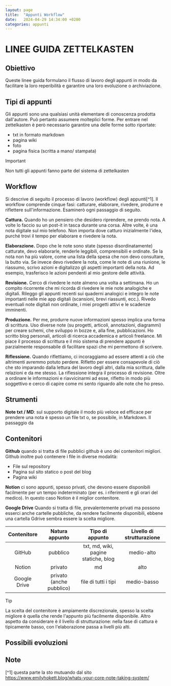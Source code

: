 ```yaml
---
layout: page
title:  "Appunti Workflow"
date:   2024-04-29 14:34:00 +0200
categories: appunti
---
```


# LINEE GUIDA ZETTELKASTEN

## Obiettivo
Queste linee guida formulano il flusso di lavoro degli appunti in modo da facilitare la loro reperibilità e garantire una loro evoluzione o archiviazione.

## Tipi di appunti
Gli appunti sono una qualsiasi unità elementare di conoscenza prodotta dall'autore. Può pertanto assumere molteplici forme. Per entrare nel zettelkasten è però necessario garantire una delle forme sotto riportate:
* txt in formato markdown
* pagina wiki
* foto
* pagina fisica (scritta a mano/ stampata)

>[!IMPORTANT]
>
>Non tutti gli appunti fanno parte del sistema di zettelkasten

## Workflow
Si descrive di seguito il processo di lavoro (workflow) degli appunti[^1]. 
Il workflow comprende cinque fasi: catturare, elaborare, rivedere, produrre e riflettere sull'informazione. Esaminerò ogni passaggio di seguito.

**Cattura.** Quando ho un pensiero che desidero riprendere, ne prendo nota. A volte lo faccio su un post-it in tasca durante una corsa. Altre volte, è una nota digitale sul mio telefono. Non importa dove catturo inizialmente l'idea, purché trovi il tempo per elaborare e rivedere la nota.

**Elaborazione.** Dopo che le note sono state (spesso disordinatamente) catturate, devo elaborarle, renderle leggibili, comprensibili e ordinate. Se la nota non ha più valore, come una lista della spesa che non devo consultare, la butto via. Se invece devo rivedere la nota, come le note di una riunione, le riassumo, scrivo azioni e digitalizzo gli aspetti importanti della nota. Ad esempio, trasferisco le azioni pendenti al mio gestore delle attività.

**Revisione.** Cerco di rivedere le note almeno una volta a settimana. Ho un compito ricorrente che mi ricorda di rivedere le mie note analogiche e digitali. Rileggo gli appunti recenti sui quaderni analogici e integro le note importanti nelle mie app digitali (scansioni, brevi riassunti, ecc.). Rivedo eventuali note digitali non ordinate, i miei progetti attivi e le scadenze imminenti.

**Produzione.** Per me, produrre nuove informazioni spesso implica una forma di scrittura. Uso diverse note (su progetti, articoli, annotazioni, diagrammi) per creare schemi, che sviluppo in bozze e, alla fine, pubblicazioni. Ho scritto blog personali, articoli di ricerca accademica e articoli freelance. Mi piace il processo di scrittura e il mio sistema di prendere appunti è parzialmente responsabile di facilitare spazi che mi permettono di scrivere.

**Riflessione.** Quando riflettiamo, ci incoraggiamo ad essere attenti a ciò che altrimenti avremmo potuto perdere. Rifletto per essere consapevole di ciò che sto imparando dalla lettura del lavoro degli altri, dalla mia scrittura, dalle relazioni e da me stesso. La riflessione integra il processo di revisione. Oltre a ordinare le informazioni e riavvicinarmi ad esse, rifletto in modo più soggettivo e cerco di capire come mi sento riguardo alle note che ho preso.

## Strumenti
**Note txt / MD**: sul supporto digitale il modo più veloce ed efficace per prendere una nota è spesso un file txt o, se possibile, in Markdown. Il passaggio da 

## Contenitori
**Github** quando si tratta di file pubblici github è uno dei contenitori migliori. Github inoltre può contenere i file in diverse modalità:
+ File sul repository
+ Pagina sul sito statico o post del blog
+ Pagina wiki

**Notion** ci sono appunti, spesso privati, che devono essere disponibili facilmente per un tempo indeterminato (per es. i riferimenti e gli orari del medico). In questo caso Notion è il miglior contenitore.

**Google Drive** Quando si tratta di file, prevalentemente privati ma possono esserci anche cartelle pubbliche, da rendere facilmente disponibili, ebbene una cartella Gdrive sembra essere la scelta migliore.

|Contenitore|Natura appunto|Tipo di appunto|Livello di strutturazione| 
|:---:|:---:|:---:|:---:| 
|GitHub|pubblico|txt, md, wiki, pagine statiche, blog|medio-alto|
|Notion|privato|md|alto|
|Google Drive|privato (anche pubblico)|file di tutti i tipi|medio-basso|

> [!TIP]
> 
> La scelta del contenitore è ampiamente discrezionale, spesso la scelta migliore è quella che rende l'appunto più facilmente disponibile. Altro aspetto da considerare è il livello di strutturazione: nella fase di cattura è tipicamente basso, con l'elaborazione passa a livelli più alti.


## Possibili evoluzioni


## Note
[^1] questa parte la sto mutuando dal sito https://www.emilyhokett.blog/whats-your-core-note-taking-system/
